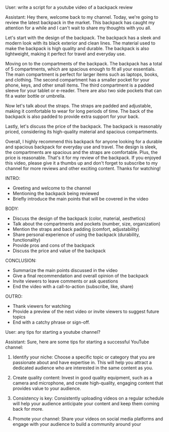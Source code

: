 User: write a script for a youtube video of a backpack review

Assistant:
Hey there, welcome back to my channel. Today, we're going to review the latest backpack in the market. This backpack has caught my attention for a while and I can't wait to share my thoughts with you all.

Let's start with the design of the backpack. The backpack has a sleek and modern look with its black exterior and clean lines. The material used to make the backpack is high quality and durable. The backpack is also lightweight, making it perfect for travel and everyday use.

Moving on to the compartments of the backpack. The backpack has a total of 5 compartments, which are spacious enough to fit all your essentials. The main compartment is perfect for larger items such as laptops, books, and clothing. The second compartment has a smaller pocket for your phone, keys, and other small items. The third compartment is a padded sleeve for your tablet or e-reader. There are also two side pockets that can fit a water bottle or umbrella.

Now let's talk about the straps. The straps are padded and adjustable, making it comfortable to wear for long periods of time. The back of the backpack is also padded to provide extra support for your back.

Lastly, let's discuss the price of the backpack. The backpack is reasonably priced, considering its high-quality material and spacious compartments.

Overall, I highly recommend this backpack for anyone looking for a durable and spacious backpack for everyday use and travel. The design is sleek, the compartments are spacious and the straps are comfortable. Plus, the price is reasonable. That's it for my review of the backpack. If you enjoyed this video, please give it a thumbs up and don't forget to subscribe to my channel for more reviews and other exciting content. Thanks for watching!

INTRO:
- Greeting and welcome to the channel
- Mentioning the backpack being reviewed
- Briefly introduce the main points that will be covered in the video

BODY:
- Discuss the design of the backpack (color, material, aesthetics)
- Talk about the compartments and pockets (number, size, organization)
- Mention the straps and back padding (comfort, adjustability)
- Share personal experience of using the backpack (durability, functionality)
- Provide pros and cons of the backpack
- Discuss the price and value of the backpack

CONCLUSION:
- Summarize the main points discussed in the video
- Give a final recommendation and overall opinion of the backpack
- Invite viewers to leave comments or ask questions
- End the video with a call-to-action (subscribe, like, share)

OUTRO:
- Thank viewers for watching
- Provide a preview of the next video or invite viewers to suggest future topics
- End with a catchy phrase or sign-off.

User: any tips for starting a youtube channel?

Assistant:
Sure, here are some tips for starting a successful YouTube channel:

1. Identify your niche: Choose a specific topic or category that you are passionate about and have expertise in. This will help you attract a dedicated audience who are interested in the same content as you.

2. Create quality content: Invest in good quality equipment, such as a camera and microphone, and create high-quality, engaging content that provides value to your audience.

3. Consistency is key: Consistently uploading videos on a regular schedule will help your audience anticipate your content and keep them coming back for more.

4. Promote your channel: Share your videos on social media platforms and engage with your audience to build a community around your

